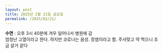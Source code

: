 ```yaml
---
layout: post
title: 2025년 2월 21일 금요일
permalink: /2025/02/21/
---
```

**수면** : 오후 3시 40분에 겨우 일어나서 병원에 감<br/>
엄청난 고열이라고 한다. 하지만 코로나는 음성. 장염이라고 함. 주사맞고 약 먹으니 조금 살거 같다